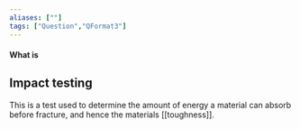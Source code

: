 ```yaml
---
aliases: [""]
tags: ["Question","QFormat3"]
---
```


#### What is
## Impact testing
This is a test used to determine the amount of energy a material can absorb before fracture, and hence the materials [[toughness]].

###